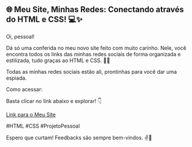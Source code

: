 ## 🌐 Meu Site, Minhas Redes: Conectando através do HTML e CSS! 💻✨


Oi, pessoal!

Dá só uma conferida no meu novo site feito com muito carinho. Nele, você encontra todos os links das minhas redes sociais de forma organizada e estilizada, tudo graças ao HTML e CSS. 🚀🎨

Todas as minhas redes sociais estão ali, prontinhas para você dar uma espiada.

Como acessar: 

Basta clicar no link abaixo e explorar! 👇

[Link para o Meu Site](https://phpablo.github.io/projeto-social/)

#HTML #CSS #ProjetoPessoal



Espero que curtam! Feedbacks são sempre bem-vindos. ✌️🌟
